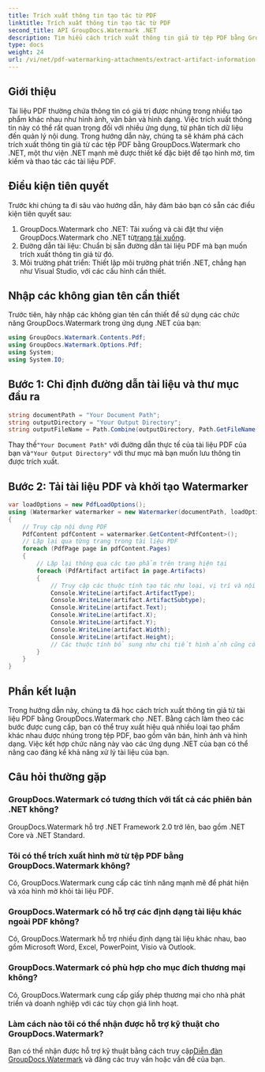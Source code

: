 ```yaml
---
title: Trích xuất thông tin tạo tác từ PDF
linktitle: Trích xuất thông tin tạo tác từ PDF
second_title: API GroupDocs.Watermark .NET
description: Tìm hiểu cách trích xuất thông tin giả từ tệp PDF bằng GroupDocs.Watermark cho .NET. Nâng cao khả năng xử lý tài liệu của bạn.
type: docs
weight: 24
url: /vi/net/pdf-watermarking-attachments/extract-artifact-information-pdf/
---
```

## Giới thiệu
Tài liệu PDF thường chứa thông tin có giá trị được nhúng trong nhiều tạo phẩm khác nhau như hình ảnh, văn bản và hình dạng. Việc trích xuất thông tin này có thể rất quan trọng đối với nhiều ứng dụng, từ phân tích dữ liệu đến quản lý nội dung. Trong hướng dẫn này, chúng ta sẽ khám phá cách trích xuất thông tin giả từ các tệp PDF bằng GroupDocs.Watermark cho .NET, một thư viện .NET mạnh mẽ được thiết kế đặc biệt để tạo hình mờ, tìm kiếm và thao tác các tài liệu PDF.
## Điều kiện tiên quyết
Trước khi chúng ta đi sâu vào hướng dẫn, hãy đảm bảo bạn có sẵn các điều kiện tiên quyết sau:
1.  GroupDocs.Watermark cho .NET: Tải xuống và cài đặt thư viện GroupDocs.Watermark cho .NET từ[trang tải xuống](https://releases.groupdocs.com/Watermark/net/).
2. Đường dẫn tài liệu: Chuẩn bị sẵn đường dẫn tài liệu PDF mà bạn muốn trích xuất thông tin giả từ đó.
3. Môi trường phát triển: Thiết lập môi trường phát triển .NET, chẳng hạn như Visual Studio, với các cấu hình cần thiết.

## Nhập các không gian tên cần thiết
Trước tiên, hãy nhập các không gian tên cần thiết để sử dụng các chức năng GroupDocs.Watermark trong ứng dụng .NET của bạn:
```csharp
using GroupDocs.Watermark.Contents.Pdf;
using GroupDocs.Watermark.Options.Pdf;
using System;
using System.IO;
```
## Bước 1: Chỉ định đường dẫn tài liệu và thư mục đầu ra
```csharp
string documentPath = "Your Document Path";
string outputDirectory = "Your Output Directory";
string outputFileName = Path.Combine(outputDirectory, Path.GetFileName(documentPath));
```
 Thay thế`"Your Document Path"` với đường dẫn thực tế của tài liệu PDF của bạn và`"Your Output Directory"` với thư mục mà bạn muốn lưu thông tin được trích xuất.
## Bước 2: Tải tài liệu PDF và khởi tạo Watermarker
```csharp
var loadOptions = new PdfLoadOptions();
using (Watermarker watermarker = new Watermarker(documentPath, loadOptions))
{
    // Truy cập nội dung PDF
    PdfContent pdfContent = watermarker.GetContent<PdfContent>();
    // Lặp lại qua từng trang trong tài liệu PDF
    foreach (PdfPage page in pdfContent.Pages)
    {
        // Lặp lại thông qua các tạo phẩm trên trang hiện tại
        foreach (PdfArtifact artifact in page.Artifacts)
        {
            // Truy cập các thuộc tính tạo tác như loại, vị trí và nội dung
            Console.WriteLine(artifact.ArtifactType);
            Console.WriteLine(artifact.ArtifactSubtype);
            Console.WriteLine(artifact.Text);
            Console.WriteLine(artifact.X);
            Console.WriteLine(artifact.Y);
            Console.WriteLine(artifact.Width);
            Console.WriteLine(artifact.Height);
            // Các thuộc tính bổ sung như chi tiết hình ảnh cũng có thể được truy cập nếu có
        }
    }
}
```

## Phần kết luận
Trong hướng dẫn này, chúng ta đã học cách trích xuất thông tin giả từ tài liệu PDF bằng GroupDocs.Watermark cho .NET. Bằng cách làm theo các bước được cung cấp, bạn có thể truy xuất hiệu quả nhiều loại tạo phẩm khác nhau được nhúng trong tệp PDF, bao gồm văn bản, hình ảnh và hình dạng. Việc kết hợp chức năng này vào các ứng dụng .NET của bạn có thể nâng cao đáng kể khả năng xử lý tài liệu của bạn.
## Câu hỏi thường gặp
### GroupDocs.Watermark có tương thích với tất cả các phiên bản .NET không?
GroupDocs.Watermark hỗ trợ .NET Framework 2.0 trở lên, bao gồm .NET Core và .NET Standard.
### Tôi có thể trích xuất hình mờ từ tệp PDF bằng GroupDocs.Watermark không?
Có, GroupDocs.Watermark cung cấp các tính năng mạnh mẽ để phát hiện và xóa hình mờ khỏi tài liệu PDF.
### GroupDocs.Watermark có hỗ trợ các định dạng tài liệu khác ngoài PDF không?
Có, GroupDocs.Watermark hỗ trợ nhiều định dạng tài liệu khác nhau, bao gồm Microsoft Word, Excel, PowerPoint, Visio và Outlook.
### GroupDocs.Watermark có phù hợp cho mục đích thương mại không?
Có, GroupDocs.Watermark cung cấp giấy phép thương mại cho nhà phát triển và doanh nghiệp với các tùy chọn giá linh hoạt.
### Làm cách nào tôi có thể nhận được hỗ trợ kỹ thuật cho GroupDocs.Watermark?
 Bạn có thể nhận được hỗ trợ kỹ thuật bằng cách truy cập[Diễn đàn GroupDocs.Watermark](https://forum.groupdocs.com/c/watermark/19) và đăng các truy vấn hoặc vấn đề của bạn.